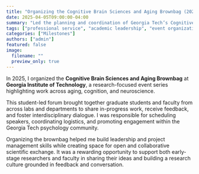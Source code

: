 ```yaml
---
title: "Organizing the Cognitive Brain Sciences and Aging Brownbag (2025)"
date: 2025-04-05T09:00:00-04:00
summary: "Led the planning and coordination of Georgia Tech’s Cognitive Brain Sciences and Aging Brownbag series — an interdisciplinary research forum."
tags: ["professional service", "academic leadership", "event organization", "Georgia Tech"]
categories: ["Milestones"]
authors: ["admin"]
featured: false
image:
  filename: ""
  preview_only: true
---
```


In 2025, I organized the **Cognitive Brain Sciences and Aging Brownbag** at **Georgia Institute of Technology**, a research-focused event series highlighting work across aging, cognition, and neuroscience.

This student-led forum brought together graduate students and faculty from across labs and departments to share in-progress work, receive feedback, and foster interdisciplinary dialogue. I was responsible for scheduling speakers, coordinating logistics, and promoting engagement within the Georgia Tech psychology community.

Organizing the brownbag helped me build leadership and project management skills while creating space for open and collaborative scientific exchange. It was a rewarding opportunity to support both early-stage researchers and faculty in sharing their ideas and building a research culture grounded in feedback and conversation.